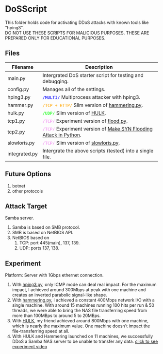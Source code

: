 # DoSScript

This folder holds code for activating DDoS attacks with known tools like "hping3". <br>
DO NOT USE THESE SCRIPTS FOR MALICIOUS PURPOSES. THESE ARE PREPARED ONLY FOR EDUCATIONAL PURPOSES.

## Files

| Filename      | Description                                                                                                                                                                          |
| ------------- | ------------------------------------------------------------------------------------------------------------------------------------------------------------------------------------ |
| main.py       | Intergrated DoS starter script for testing and debugging.                                                                                                                            |
| config.py     | Manages all of the settings.                                                                                                                                                         |
| hping3.py     | <code style="color:Blue">/MULTI/</code> Multiprocess attacker with hping3.                                                                                                           |
| hammer.py     | <code style="color:Orange">/TCP + HTTP/</code> Slim version of [hammering.py](https://github.com/depascaldc/DoS-Tool/blob/master/hammering.py).                                      |
| hulk.py       | <code style="color:Lime">/UDP/</code> Slim version of [HULK](https://github.com/R3DHULK/HULK).                                                                                       |
| tcp1.py       | <code style="color:Violet">/TCP/</code> Experiment version of [flood.py](https://github.com/Leeon123/TCP-UDP-Flood/blob/master/flood.py).                                            |
| tcp2.py       | <code style="color:Violet">/TCP/</code> Experiment version of [Make SYN Flooding Attack in Python](https://www.thepythoncode.com/article/syn-flooding-attack-using-scapy-in-python). |
| slowloris.py  | <code style="color:Violet">/TCP/</code> Slim version of [slowloris.py](https://github.com/gkbrk/slowloris/blob/master/slowloris.py).                                                 |
| integrated.py | Intergrate the above scripts (tested) into a single file.                                                                                                                            |

## Future Options

1. botnet
2. other protocols

## Attack Target

Samba server.

1. Samba is based on SMB protocol.
2. SMB is based on NetBIOS API.
3. NetBIOS based on
   1. TCP: port 445(main), 137, 139.
   2. UDP: ports 137, 138.

## Experiment

Platform:
Server with 1Gbps ethernet connection.

1. With [hping3.py](https://github.com/belongtothenight/CN_Code/blob/main/src/DDoSScript/hping3.py), only ICMP mode can deal real impact. For the maximum impact, I achieved around 300Mbps at peak with one machine and creates an inverted parabolic signal-like shape.
2. With [hammering.py](https://github.com/depascaldc/DoS-Tool/blob/master/hammering.py), I achieved a constant 400Mbps network I/O with a single machine. With around 15 machines running 100 hits per run & 50 threads, we were able to bring the NAS file transferring speed from more than 100MBps to around 5 to 20MBps.
3. With [HULK](https://github.com/R3DHULK/HULK), my friend achieved around 800Mbps with one machine, which is nearly the maximum value. One machine doesn't impact the file-transferring speed at all.
4. With HULK and Hammering launched on 11 machines, we successfully DDoS a Samba NAS server to be unable to transfer any data. [click to see experiment video](https://youtu.be/nqfeB_wc9l4)

